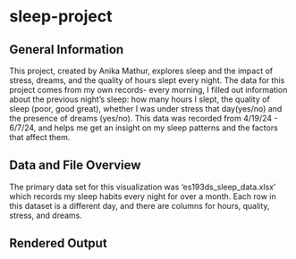 # sleep-project

## General Information
This project, created by Anika Mathur, explores sleep and the impact of stress, dreams, and the quality of hours slept every night. The data for this project comes from my own records- every morning, I filled out information about the previous night’s sleep: how many hours I slept, the quality of sleep (poor, good great), whether I was under stress that day(yes/no) and the presence of dreams (yes/no). This data was recorded from 4/19/24 - 6/7/24, and helps me get an insight on my sleep patterns and the factors that affect them. 

## Data and File Overview
The primary data set for this visualization was ‘es193ds_sleep_data.xlsx’ which records my sleep habits every night for over a month. Each row in this dataset is a different day, and there are columns for hours, quality, stress, and dreams.  

## Rendered Output


